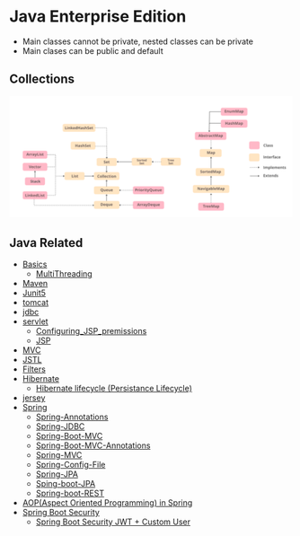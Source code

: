 # Java Enterprise Edition

- Main classes cannot be private, nested classes can be private
- Main clases can be public and default

## Collections

<img src="./Java-Hierarchy.png" /> 

## Java Related
- [Basics](./basic.md)
  - [MultiThreading](./multiThreading.md)
- [Maven](./maven.md)
- [Junit5](./junit5.md)
- [tomcat](./tomcat.md)
- [jdbc](./jdbc.md)
- [servlet](./servlet.md)
  - [Configuring_JSP_premissions](./JSP_Permissions.md)
  - [JSP](./JSP.md)
- [MVC](./MVC.md)
- [JSTL](./JSP.md#jstl-jsp-standard-template-library)
- [Filters](./servlet.md#filters)
- [Hibernate](./hibernate.md)
  - [Hibernate lifecycle (Persistance Lifecycle)](./hibernate_lifecycle.md)
- [jersey](./rest.md)
- [Spring](./spring.md)
  - [Spring-Annotations](./spring_annotations.md)
  - [Spring-JDBC](./spring_jdbc.md)
  - [Spring-Boot-MVC](./spring_boot_mvc.md)
  - [Spring-Boot-MVC-Annotations](./spring_boot_mvc_annotations.md)
  - [Spring-MVC](./spring_mvc.md)
  - [Spring-Config-File](./spring_config.md)
  - [Spring-JPA](./spring_jpa.md)
  - [Sping-boot-JPA](./spring_boot_jpa.md)
  - [Spring-boot-REST](./spring_boot_rest.md)
- [AOP(Aspect Oriented Programming) in Spring](./spring_AOP.md)
- [Spring Boot Security](./spring_boot_secutiy.md)
  - [Spring Boot Security JWT + Custom User](./spring_boot_security_jwt.md)